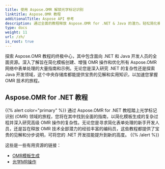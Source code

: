 ```yaml
---
title: 使用 Aspose.OMR 解锁光学标记识别
linktitle: Aspose.OMR 教程
additionalTitle: Aspose API 参考
description: 通过全面的教程释放 Aspose.OMR for .NET & Java 的潜力。轻松简化模板创建并增强 OMR 操作。
type: docs
weight: 11
url: /zh/
is_root: true
---
```


探索 Aspose.OMR 教程的终极中心，其中包含面向 .NET 和 Java 开发人员的全面资源。深入了解旨在简化模板创建、增强 OMR 操作和优化所有 Aspose.OMR 网络中表单处理的大量指南和示例。无论您是深入研究 .NET 的复杂性还是探索 Java 开发领域，这个中央存储库都能提供宝贵的见解和实用知识，以加速您掌握 OMR 技术的旅程。

## Aspose.OMR for .NET 教程
{{% alert color="primary" %}}
通过 Aspose.OMR for .NET 教程踏上光学标记识别 (OMR) 领域的旅程，您将在其中找到全面的指南，以简化模板生成的复杂过程并深入研究高级 OMR 操作的复杂性。无论您是寻求简化表单处理的新手开发人员，还是旨在释放 OMR 技术全部潜力的经验丰富的编码员，这些教程都提供了宝贵的见解和分步说明，可将您的 .NET 开发技能提升到新的高度。
{{% /alert %}}

这些是一些有用资源的链接：
 
- [OMR模板生成](./net/omr-template-generation/)
- [光学MR操作](./net/omr-operations/)